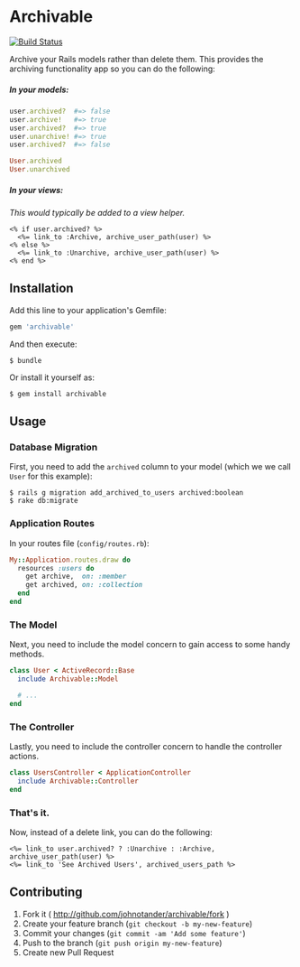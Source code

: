 # Archivable

[![Build Status](https://travis-ci.org/johnotander/archivable.svg?branch=master)](https://travis-ci.org/johnotander/archivable)

Archive your Rails models rather than delete them. This provides the archiving functionality app so you can do the following:

##### In your models:

```ruby
user.archived?  #=> false
user.archive!   #=> true
user.archived?  #=> true
user.unarchive! #=> true
user.archived?  #=> false

User.archived 
User.unarchived
```

##### In your views:

_This would typically be added to a view helper._

```html+erb
<% if user.archived? %>
  <%= link_to :Archive, archive_user_path(user) %>
<% else %>
  <%= link_to :Unarchive, archive_user_path(user) %>
<% end %>
```

## Installation

Add this line to your application's Gemfile:

```ruby
gem 'archivable'
```

And then execute:

```
$ bundle
```

Or install it yourself as:

```
$ gem install archivable
```

## Usage

### Database Migration

First, you need to add the `archived` column to your model (which we we call `User` for this example):

```
$ rails g migration add_archived_to_users archived:boolean
$ rake db:migrate
```

### Application Routes

In your routes file (`config/routes.rb`):

```ruby
My::Application.routes.draw do
  resources :users do
    get archive,  on: :member
    get archived, on: :collection
  end
end
```

### The Model

Next, you need to include the model concern to gain access to some handy methods.

```ruby
class User < ActiveRecord::Base
  include Archivable::Model

  # ...
end
```

### The Controller

Lastly, you need to include the controller concern to handle the controller actions.

```ruby
class UsersController < ApplicationController
  include Archivable::Controller
end
```

### That's it.

Now, instead of a delete link, you can do the following:

```
<%= link_to user.archived? ? :Unarchive : :Archive, archive_user_path(user) %>
<%= link_to 'See Archived Users', archived_users_path %>
```

## Contributing

1. Fork it ( http://github.com/johnotander/archivable/fork )
2. Create your feature branch (`git checkout -b my-new-feature`)
3. Commit your changes (`git commit -am 'Add some feature'`)
4. Push to the branch (`git push origin my-new-feature`)
5. Create new Pull Request
